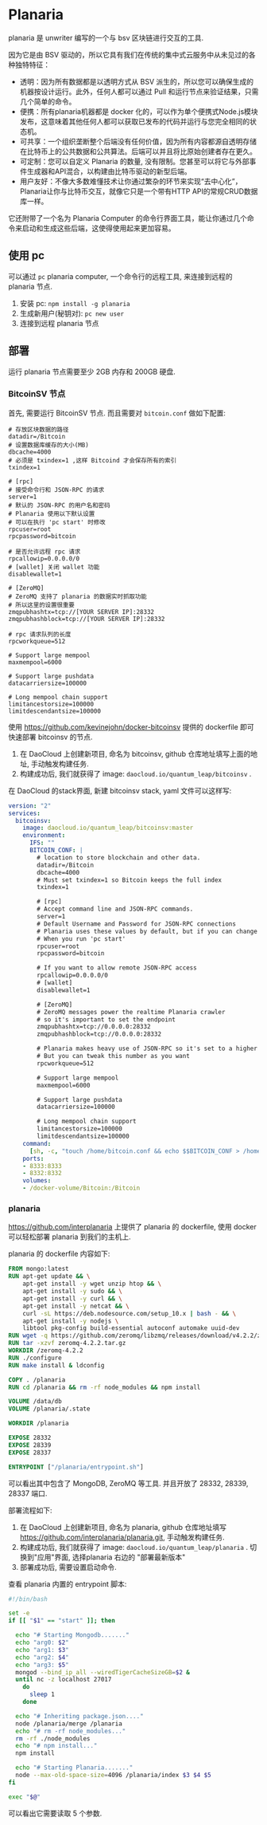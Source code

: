 # Planaria

planaria 是 unwriter 编写的一个与 bsv 区块链进行交互的工具.

因为它是由 BSV 驱动的，所以它具有我们在传统的集中式云服务中从未见过的各种独特特征：

- 透明：因为所有数据都是以透明方式从 BSV 派生的，所以您可以确保生成的机器按设计运行。此外，任何人都可以通过 Pull 和运行节点来验证结果，只需几个简单的命令。
- 便携：所有planaria机器都是 docker 化的，可以作为单个便携式Node.js模块发布，这意味着其他任何人都可以获取已发布的代码并运行与您完全相同的状态机。
- 可共享：一个组织垄断整个后端没有任何价值，因为所有内容都源自透明存储在比特币上的公共数据和公共算法。后端可以并且将比原始创建者存在更久。
- 可定制：您可以自定义 Planaria 的数量, 没有限制。您甚至可以将它与外部事件生成器和API混合，以构建由比特币驱动的新型后端。
- 用户友好：不像大多数难懂技术让你通过繁杂的环节来实现“去中心化”，Planaria让你与比特币交互，就像它只是一个带有HTTP API的常规CRUD数据库一样。

它还附带了一个名为 Planaria Computer 的命令行界面工具，能让你通过几个命令来启动和生成这些后端，这使得使用起来更加容易。

## 使用 pc

可以通过 `pc` planaria computer, 一个命令行的远程工具, 来连接到远程的 planaria 节点.

1. 安装 pc:  `npm install -g planaria`
2. 生成新用户(秘钥对): `pc new user`
3. 连接到远程 planaria 节点

## 部署

运行 planaria 节点需要至少 2GB 内存和 200GB 硬盘.


### BitcoinSV 节点

首先, 需要运行 BitcoinSV 节点. 而且需要对 `bitcoin.conf` 做如下配置:

```
# 存放区块数据的路径
datadir=/Bitcoin
# 设置数据库缓存的大小(MB)
dbcache=4000
# 必须是 txindex=1 ,这样 Bitcoind 才会保存所有的索引
txindex=1

# [rpc]
# 接受命令行和 JSON-RPC 的请求
server=1
# 默认的 JSON-RPC 的用户名和密码
# Planaria 使用以下默认设置
# 可以在执行 'pc start' 时修改
rpcuser=root
rpcpassword=bitcoin

# 是否允许远程 rpc 请求
rpcallowip=0.0.0.0/0
# [wallet] 关闭 wallet 功能
disablewallet=1

# [ZeroMQ]
# ZeroMQ 支持了 planaria 的数据实时抓取功能
# 所以这里的设置很重要
zmqpubhashtx=tcp://[YOUR SERVER IP]:28332
zmqpubhashblock=tcp://[YOUR SERVER IP]:28332

# rpc 请求队列的长度
rpcworkqueue=512

# Support large mempool
maxmempool=6000

# Support large pushdata
datacarriersize=100000

# Long mempool chain support
limitancestorsize=100000
limitdescendantsize=100000
```

使用 https://github.com/kevinejohn/docker-bitcoinsv 提供的 dockerfile 即可快速部署 bitcoinsv 的节点.

1. 在 DaoCloud 上创建新项目, 命名为 bitcoinsv, github 仓库地址填写上面的地址, 手动触发构建任务.
2. 构建成功后, 我们就获得了 image: `daocloud.io/quantum_leap/bitcoinsv` .

在 DaoCloud 的stack界面, 新建 bitcoinsv stack, yaml 文件可以这样写:

```yaml
version: "2"
services:
  bitcoinsv:
    image: daocloud.io/quantum_leap/bitcoinsv:master
    environment:
      IFS: ""
      BITCOIN_CONF: |
        # location to store blockchain and other data.
        datadir=/Bitcoin
        dbcache=4000
        # Must set txindex=1 so Bitcoin keeps the full index
        txindex=1

        # [rpc]
        # Accept command line and JSON-RPC commands.
        server=1
        # Default Username and Password for JSON-RPC connections
        # Planaria uses these values by default, but if you can change the settings
        # When you run 'pc start'
        rpcuser=root
        rpcpassword=bitcoin

        # If you want to allow remote JSON-RPC access
        rpcallowip=0.0.0.0/0
        # [wallet]
        disablewallet=1

        # [ZeroMQ]
        # ZeroMQ messages power the realtime Planaria crawler
        # so it's important to set the endpoint
        zmqpubhashtx=tcp://0.0.0.0:28332
        zmqpubhashblock=tcp://0.0.0.0:28332

        # Planaria makes heavy use of JSON-RPC so it's set to a higher number
        # But you can tweak this number as you want
        rpcworkqueue=512

        # Support large mempool
        maxmempool=6000

        # Support large pushdata
        datacarriersize=100000

        # Long mempool chain support
        limitancestorsize=100000
        limitdescendantsize=100000
    command:
      [sh, -c, "touch /home/bitcoin.conf && echo $$BITCOIN_CONF > /home/bitcoin.conf && bitcoind -conf=/home/bitcoin.conf"]
    ports:
    - 8333:8333
    - 8332:8332
    volumes:
    - /docker-volume/Bitcoin:/Bitcoin
```



### planaria

https://github.com/interplanaria 上提供了 planaria 的 dockerfile, 使用 docker 可以轻松部署 planaria 到我们的主机上.

planaria 的 dockerfile 内容如下:

```dockerfile
FROM mongo:latest
RUN apt-get update && \
    apt-get install -y wget unzip htop && \
    apt-get install -y sudo && \
    apt-get install -y curl && \
    apt-get install -y netcat && \
    curl -sL https://deb.nodesource.com/setup_10.x | bash - && \
    apt-get install -y nodejs \
    libtool pkg-config build-essential autoconf automake uuid-dev
RUN wget -q https://github.com/zeromq/libzmq/releases/download/v4.2.2/zeromq-4.2.2.tar.gz
RUN tar -xzvf zeromq-4.2.2.tar.gz
WORKDIR /zeromq-4.2.2
RUN ./configure
RUN make install & ldconfig

COPY . /planaria
RUN cd /planaria && rm -rf node_modules && npm install

VOLUME /data/db
VOLUME /planaria/.state

WORKDIR /planaria

EXPOSE 28332
EXPOSE 28339
EXPOSE 28337

ENTRYPOINT ["/planaria/entrypoint.sh"]
```

可以看出其中包含了 MongoDB, ZeroMQ 等工具. 并且开放了 28332, 28339, 28337 端口.

部署流程如下:

1. 在 DaoCloud 上创建新项目, 命名为 planaria, github 仓库地址填写 https://github.com/interplanaria/planaria.git, 手动触发构建任务.
2. 构建成功后, 我们就获得了 image: `daocloud.io/quantum_leap/planaria` . 切换到"应用"界面, 选择planaria 右边的 "部署最新版本"
3. 部署成功后, 需要设置启动命令.

查看 planaria 内置的 entrypoint 脚本:

```sh
#!/bin/bash

set -e
if [[ "$1" == "start" ]]; then

  echo "# Starting Mongodb......."
  echo "arg0: $2"
  echo "arg1: $3"
  echo "arg2: $4"
  echo "arg3: $5"
  mongod --bind_ip_all --wiredTigerCacheSizeGB=$2 &
  until nc -z localhost 27017
    do
      sleep 1
    done

  echo "# Inheriting package.json...."
  node /planaria/merge /planaria
  echo "# rm -rf node_modules..."
  rm -rf ./node_modules
  echo "# npm install..."
  npm install

  echo "# Starting Planaria......."
  node --max-old-space-size=4096 /planaria/index $3 $4 $5
fi

exec "$@"
```

可以看出它需要读取 5 个参数.
